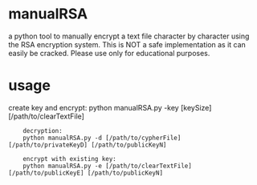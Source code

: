 manualRSA
=========

a python tool to manually encrypt a text file character by character using the RSA encryption system. This is NOT a safe implementation as it can easily be cracked. Please use only for educational purposes.


usage
=====

create key and encrypt:
		python manualRSA.py -key [keySize] [/path/to/clearTextFile]

		decryption:
		python manualRSA.py -d [/path/to/cypherFile] [/path/to/privateKeyD] [/path/to/publicKeyN]

		encrypt with existing key:
		python manualRSA.py -e [/path/to/clearTextFile] [/path/to/publicKeyE] [/path/to/publicKeyN]
